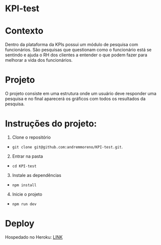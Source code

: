 # KPI-test

# Contexto

Dentro da plataforma da KPIs possui um módulo de pesquisa com funcionários. São pesquisas que questionam como o funcionário está se sentindo e ajuda o RH dos clientes a entender o que podem fazer para melhorar a vida dos funcionários.

# Projeto

O projeto consiste em uma estrutura onde um usuário deve responder uma pesquisa e no final aparecerá os gráficos com todos os resultados da pesquisa.

# Instruções do projeto:

1. Clone o repositório
- `git clone git@github.com:andremmoreno/KPI-test.git`.

2. Entrar na pasta
- `cd KPI-test`


3. Instale as dependências
- `npm install`

4. Inicie o projeto

- `npm run dev`

# Deploy 

Hospedado no Heroku: <a href=“https://kpi-andre.herokuapp.com/“>LINK</a>
